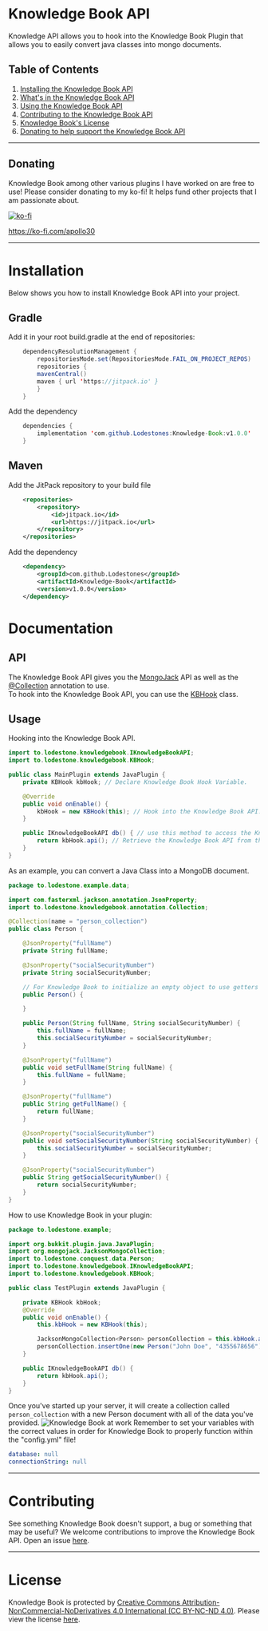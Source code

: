 # Knowledge Book API
Knowledge API allows you to hook into the Knowledge Book Plugin that allows you to easily convert java classes into mongo documents.

## Table of Contents
1. [Installing the Knowledge Book API](#installation)
2. [What's in the Knowledge Book API](#api)
3. [Using the Knowledge Book API](#usage)
4. [Contributing to the Knowledge Book API](#contributing)
5. [Knowledge Book's License](#license)
6. [Donating to help support the Knowledge Book API](#donating)

---

## Donating
Knowledge Book among other various plugins I have worked on are free to use!
Please consider donating to my ko-fi! It helps fund other projects that I am passionate about.

[![ko-fi](https://ko-fi.com/img/githubbutton_sm.svg)](https://ko-fi.com/E1E6RSLWV)

https://ko-fi.com/apollo30

---

# Installation
Below shows you how to install Knowledge Book API into your project.
## Gradle
Add it in your root build.gradle at the end of repositories:
```java
    dependencyResolutionManagement {
        repositoriesMode.set(RepositoriesMode.FAIL_ON_PROJECT_REPOS)
        repositories {
		mavenCentral()
		maven { url 'https://jitpack.io' }
        }
    }
```
Add the dependency
```java
    dependencies {
        implementation 'com.github.Lodestones:Knowledge-Book:v1.0.0'
    }
```
## Maven
Add the JitPack repository to your build file
```xml
    <repositories>
        <repository>
            <id>jitpack.io</id>
            <url>https://jitpack.io</url>
        </repository>
    </repositories>
```
Add the dependency
```xml
    <dependency>
        <groupId>com.github.Lodestones</groupId>
        <artifactId>Knowledge-Book</artifactId>
        <version>v1.0.0</version>
    </dependency>
```

# Documentation
## API
The Knowledge Book API gives you the [MongoJack](https://mongojack.com) API as well as the [@Collection](https://github.com/Lodestones/Knowledge-Book/blob/master/src/main/java/to/lodestone/knowledgebook/annotation/Collection.java) annotation to use.<br />
To hook into the Knowledge Book API, you can use the [KBHook](https://github.com/Lodestones/Knowledge-Book/blob/master/src/main/java/to/lodestone/knowledgebook/KBHook.java) class.

## Usage
Hooking into the Knowledge Book API.

```java
import to.lodestone.knowledgebook.IKnowledgeBookAPI;
import to.lodestone.knowledgebook.KBHook;

public class MainPlugin extends JavaPlugin {
    private KBHook kbHook; // Declare Knowledge Book Hook Variable.

    @Override
    public void onEnable() {
        kbHook = new KBHook(this); // Hook into the Knowledge Book API.       
    }

    public IKnowledgeBookAPI db() { // use this method to access the Knowledge Book API.
        return kbHook.api(); // Retrieve the Knowledge Book API from the Hook.       
    }
}
``` 
As an example, you can convert a Java Class into a MongoDB document.
```java
package to.lodestone.example.data;

import com.fasterxml.jackson.annotation.JsonProperty;
import to.lodestone.knowledgebook.annotation.Collection;

@Collection(name = "person_collection")
public class Person {

    @JsonProperty("fullName")
    private String fullName;

    @JsonProperty("socialSecurityNumber")
    private String socialSecurityNumber;

    // For Knowledge Book to initialize an empty object to use getters and setters.
    public Person() {

    }

    public Person(String fullName, String socialSecurityNumber) {
        this.fullName = fullName;
        this.socialSecurityNumber = socialSecurityNumber;
    }

    @JsonProperty("fullName")
    public void setFullName(String fullName) {
        this.fullName = fullName;
    }

    @JsonProperty("fullName")
    public String getFullName() {
        return fullName;
    }

    @JsonProperty("socialSecurityNumber")
    public void setSocialSecurityNumber(String socialSecurityNumber) {
        this.socialSecurityNumber = socialSecurityNumber;
    }

    @JsonProperty("socialSecurityNumber")
    public String getSocialSecurityNumber() {
        return socialSecurityNumber;
    }
}
```
How to use Knowledge Book in your plugin:
```java
package to.lodestone.example;

import org.bukkit.plugin.java.JavaPlugin;
import org.mongojack.JacksonMongoCollection;
import to.lodestone.conquest.data.Person;
import to.lodestone.knowledgebook.IKnowledgeBookAPI;
import to.lodestone.knowledgebook.KBHook;

public class TestPlugin extends JavaPlugin {

    private KBHook kbHook;
    @Override
    public void onEnable() {
        this.kbHook = new KBHook(this);

        JacksonMongoCollection<Person> personCollection = this.kbHook.api().getOrCreateCollection(Person.class);
        personCollection.insertOne(new Person("John Doe", "4355678656"));
    }

    public IKnowledgeBookAPI db() {
        return kbHook.api();
    }
}
```
Once you've started up your server, it will create a collection called `person_collection` with a new Person document with all of the data you've provided.
![Knowledge Book at work](https://cdn.modrinth.com/data/cached_images/73879854a431b7affcf0f2afebbfd245d849a1f7.png)
Remember to set your variables with the correct values in order for Knowledge Book to properly function within the "config.yml" file!
```yml
database: null
connectionString: null
```

---

# Contributing
See something Knowledge Book doesn't support, a bug or something that may be useful? We welcome contributions to improve the Knowledge Book API. Open an issue [here](https://github.com/Lodestones/Knowledge-Book/issues).

---

# License
Knowledge Book is protected by [Creative Commons Attribution-NonCommercial-NoDerivatives 4.0 International (CC BY-NC-ND 4.0)](https://creativecommons.org/licenses/by-nc/4.0/legalcode.txt). Please view the license [here](https://github.com/Lodestones/Knowledge-Book/blob/master/LICENSE).